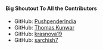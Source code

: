 #### Big Shoutout To All the Contributors

 - GitHub: [PushpenderIndia](https://github.com/PushpenderIndia)
 - GitHub: [Thomas Kunwar](https://github.com/yathomasi)
 - GitHub: [krasnova19](https://github.com/krasnova19)
 - GitHub: [sarchish7](https://github.com/sarchish7)